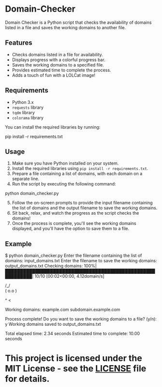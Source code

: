 # Domain-Checker

Domain Checker is a Python script that checks the availability of domains listed in a file and saves the working domains to another file.

## Features

- Checks domains listed in a file for availability.
- Displays progress with a colorful progress bar.
- Saves the working domains to a specified file.
- Provides estimated time to complete the process.
- Adds a touch of fun with a LOLCat image!

## Requirements

- Python 3.x
- `requests` library
- `tqdm` library
- `colorama` library

You can install the required libraries by running:

pip install -r requirements.txt

## Usage

1. Make sure you have Python installed on your system.
2. Install the required libraries using `pip install -r requirements.txt`.
3. Prepare a file containing a list of domains, with each domain on a separate line.
4. Run the script by executing the following command:

python domain_checker.py

5. Follow the on-screen prompts to provide the input filename containing the list of domains and the output filename to save the working domains.
6. Sit back, relax, and watch the progress as the script checks the domains!
7. Once the process is complete, you'll see the working domains displayed, and you'll have the option to save them to a file.

## Example

$ python domain_checker.py
Enter the filename containing the list of domains: input_domains.txt
Enter the filename to save the working domains: output_domains.txt
Checking domains: 100%|███████████████████████████████████████████████████████████| 10/10 [00:02<00:00, 4.12domain/s]

/_/\
( o.o )

^ <

Working domains:
example.com
subdomain.example.com

Process complete!
Do you want to save the working domains to a file? (y/n): y
Working domains saved to output_domains.txt

Total elapsed time: 2.34 seconds
Estimated time to complete: 10.00 seconds


# This project is licensed under the MIT License - see the [LICENSE](LICENSE) file for details.

